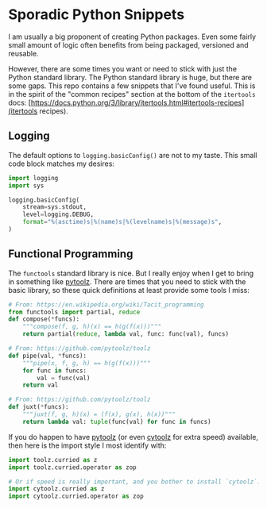 # Sporadic Python Snippets

I am usually a big proponent of creating Python packages.  Even some fairly small amount of logic often benefits from being packaged, versioned and reusable.

However, there are some times you want or need to stick with just the Python standard library.  The Python standard library is huge, but there are some gaps.  This repo contains a few snippets that I've found useful.  This is in the spirit of the "common recipes" section at the bottom of the `itertools` docs: [https://docs.python.org/3/library/itertools.html#itertools-recipes](itertools recipes).


## Logging

The default options to `logging.basicConfig()` are not to my taste.  This small code block matches my desires:

```python
import logging
import sys

logging.basicConfig(
    stream=sys.stdout,
    level=logging.DEBUG,
    format="%(asctime)s|%(name)s|%(levelname)s|%(message)s",
)
```

## Functional Programming

The `functools` standard library is nice.  But I really enjoy when I get to bring in something like [pytoolz](https://github.com/pytoolz/toolz).  There are times that you need to stick with the basic library, so these quick definitions at least provide some tools I miss:

```python
# From: https://en.wikipedia.org/wiki/Tacit_programming
from functools import partial, reduce
def compose(*funcs):
    """compose(f, g, h)(x) == h(g(f(x)))"""
    return partial(reduce, lambda val, func: func(val), funcs)
```

```python
# From: https://github.com/pytoolz/toolz
def pipe(val, *funcs):
    """pipe(x, f, g, h) == h(g(f(x)))"""
    for func in funcs:
        val = func(val)
    return val
```

```python
# From: https://github.com/pytoolz/toolz
def juxt(*funcs):
    """juxt(f, g, h)(x) = (f(x), g(x), h(x))"""
    return lambda val: tuple(func(val) for func in funcs)
```

If you do happen to have [pytoolz](https://github.com/pytoolz/toolz) (or even [cytoolz](https://github.com/pytoolz/cytoolz) for extra speed) available, then here is the import style I most identify with:
```python
import toolz.curried as z
import toolz.curried.operator as zop

# Or if speed is really important, and you bother to install `cytoolz`...
import cytoolz.curried as z
import cytoolz.curried.operator as zop
```
